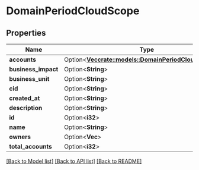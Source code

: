 # DomainPeriodCloudScope

## Properties

Name | Type | Description | Notes
------------ | ------------- | ------------- | -------------
**accounts** | Option<[**Vec<crate::models::DomainPeriodCloudAccounts>**](domain.CloudAccounts.md)> |  | [optional]
**business_impact** | Option<**String**> |  | [optional]
**business_unit** | Option<**String**> |  | [optional]
**cid** | Option<**String**> |  | [optional]
**created_at** | Option<**String**> |  | [optional]
**description** | Option<**String**> |  | [optional]
**id** | Option<**i32**> |  | [optional]
**name** | Option<**String**> |  | [optional]
**owners** | Option<**Vec<String>**> |  | [optional]
**total_accounts** | Option<**i32**> |  | [optional]

[[Back to Model list]](../README.md#documentation-for-models) [[Back to API list]](../README.md#documentation-for-api-endpoints) [[Back to README]](../README.md)
